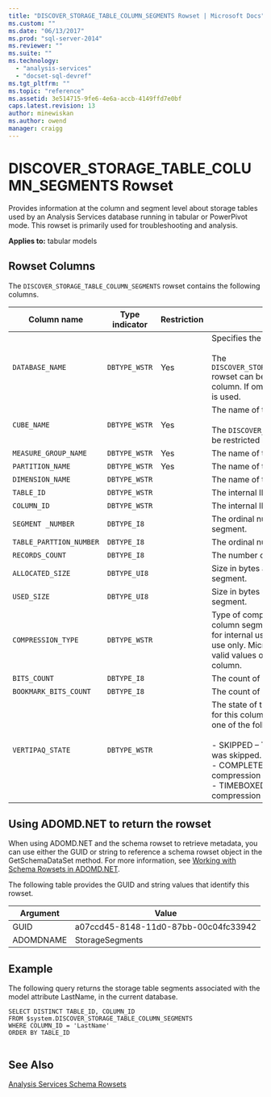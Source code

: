 ```yaml
---
title: "DISCOVER_STORAGE_TABLE_COLUMN_SEGMENTS Rowset | Microsoft Docs"
ms.custom: ""
ms.date: "06/13/2017"
ms.prod: "sql-server-2014"
ms.reviewer: ""
ms.suite: ""
ms.technology: 
  - "analysis-services"
  - "docset-sql-devref"
ms.tgt_pltfrm: ""
ms.topic: "reference"
ms.assetid: 3e514715-9fe6-4e6a-accb-4149ffd7e0bf
caps.latest.revision: 13
author: minewiskan
ms.author: owend
manager: craigg
---
```

# DISCOVER_STORAGE_TABLE_COLUMN_SEGMENTS Rowset
  Provides information at the column and segment level about storage tables used by an Analysis Services database running in tabular or PowerPivot mode. This rowset is primarily used for troubleshooting and analysis.  
  
 **Applies to:** tabular models  
  
## Rowset Columns  
 The `DISCOVER_STORAGE_TABLE_COLUMN_SEGMENTS` rowset contains the following columns.  
  
|**Column name**|**Type indicator**|**Restriction**|**Description**|  
|---------------------|------------------------|---------------------|---------------------|  
|`DATABASE_NAME`|`DBTYPE_WSTR`|Yes|Specifies the tabular database.<br /><br /> The `DISCOVER_STORAGE_TABLE_COLUMN_SEGMENTS` rowset can be restricted by using this column. If omitted the current database is used.|  
|`CUBE_NAME`|`DBTYPE_WSTR`|Yes|The name of the model.<br /><br /> The `DISCOVER_STORAGE_TABLES` rowset can be restricted by using this column.|  
|`MEASURE_GROUP_NAME`|`DBTYPE_WSTR`|Yes|The name of the measure group.|  
|`PARTITION_NAME`|`DBTYPE_WSTR`|Yes|The name of the partition.|  
|`DIMENSION_NAME`|`DBTYPE_WSTR`||The name of the dimension.|  
|`TABLE_ID`|`DBTYPE_WSTR`||The internal ID of the table segment.|  
|`COLUMN_ID`|`DBTYPE_WSTR`||The internal ID of the column.|  
|`SEGMENT _NUMBER`|`DBTYPE_I8`||The ordinal number of the table segment.|  
|`TABLE_PARTTION_NUMBER`|`DBTYPE_I8`||The ordinal number of the partition.|  
|`RECORDS_COUNT`|`DBTYPE_I8`||The number of records in the partition.|  
|`ALLOCATED_SIZE`|`DBTYPE_UI8`||Size in bytes allocated to the column segment.|  
|`USED_SIZE`|`DBTYPE_UI8`||Size in bytes used by the column segment.|  
|`COMPRESSION_TYPE`|`DBTYPE_WSTR`||Type of compression applied to the column segment. This value is intended for internal use and customer support use only. Microsoft does not publish valid values or descriptions for this column.|  
|`BITS_COUNT`|`DBTYPE_I8`||The count of bits.|  
|`BOOKMARK_BITS_COUNT`|`DBTYPE_I8`||The count of bookmark bits.|  
|`VERTIPAQ_STATE`|`DBTYPE_WSTR`||The state of the VertiPaq compression for this column segment. The value is one of the following:<br /><br /> -   SKIPPED – The VertiPaq compression was skipped.<br />-   COMPLETED – The VertiPaq compression completed successfully.<br />-   TIMEBOXED – The VertiPaq compression was timeboxed.|  
  
## Using ADOMD.NET to return the rowset  
 When using ADOMD.NET and the schema rowset to retrieve metadata, you can use either the GUID or string to reference a schema rowset object in the GetSchemaDataSet method. For more information, see [Working with Schema Rowsets in ADOMD.NET](../../../relational-databases/native-client-ole-db-rowsets/rowsets.md).  
  
 The following table provides the GUID and string values that identify this rowset.  
  
|Argument|Value|  
|--------------|-----------|  
|GUID|a07ccd45-8148-11d0-87bb-00c04fc33942|  
|ADOMDNAME|StorageSegments|  
  
## Example  
 The following query returns the storage table segments associated with the model attribute LastName, in the current database.  
  
```  
SELECT DISTINCT TABLE_ID, COLUMN_ID   
FROM $system.DISCOVER_STORAGE_TABLE_COLUMN_SEGMENTS  
WHERE COLUMN_ID = 'LastName'  
ORDER BY TABLE_ID  
  
```  
  
## See Also  
 [Analysis Services Schema Rowsets](../analysis-services-schema-rowsets.md)  
  
  
